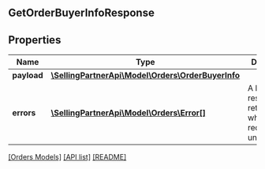 ## GetOrderBuyerInfoResponse

## Properties

Name | Type | Description | Notes
------------ | ------------- | ------------- | -------------
**payload** | [**\SellingPartnerApi\Model\Orders\OrderBuyerInfo**](OrderBuyerInfo.md) |  | [optional]
**errors** | [**\SellingPartnerApi\Model\Orders\Error[]**](Error.md) | A list of error responses returned when a request is unsuccessful. | [optional]

[[Orders Models]](../) [[API list]](../../Api) [[README]](../../../README.md)
